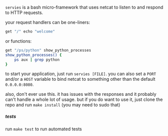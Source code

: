 `servies` is a bash micro-framework that uses netcat to listen to and respond
to HTTP requests.

your request handlers can be one-liners:

```bash
get "/" echo "welcome"
```

or functions:

```bash
get "/ps/python" show_python_processes
show_python_processes() {
    ps aux | grep python
}
```

to start your application, just run `servies [FILE]`. you can also set a `PORT`
and/or a `HOST` variable to bind netcat to something other than the default
`0.0.0.0:8080`.

also, don't ever use this. it has issues with the responses and it probably
can't handle a whole lot of usage. but if you do want to use it, just clone
the repo and run `make install` (you may need to sudo that)

##### tests

run `make test` to run automated tests
